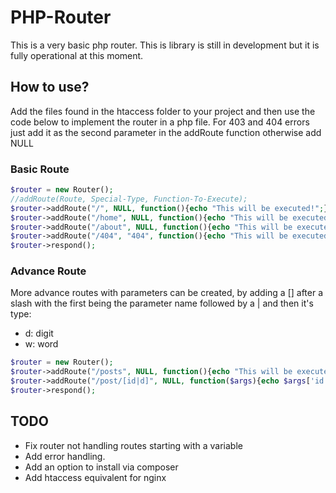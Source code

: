 # PHP-Router
This is a very basic php router.
This is library is still in development but it is fully operational at this moment.

## How to use?
Add the files found in the htaccess folder to your project and then use the code
below to implement the router in a php file.
For 403 and 404 errors just add it as the second parameter in the addRoute function otherwise
add NULL
### Basic Route
```php
$router = new Router();
//addRoute(Route, Special-Type, Function-To-Execute);
$router->addRoute("/", NULL, function(){echo "This will be executed!";});
$router->addRoute("/home", NULL, function(){echo "This will be executed!";});
$router->addRoute("/about", NULL, function(){echo "This will be executed!";});
$router->addRoute("/404", "404", function(){echo "This will be executed for 404!";});
$router->respond();
```
### Advance Route
More advance routes with parameters can be created, by adding a [] after a slash
with the first being the parameter name  followed by a | and then it's type:  
* d: digit
* w: word
```php
$router = new Router();
$router->addRoute("/posts", NULL, function(){echo "This will be executed!";});
$router->addRoute("/post/[id|d]", NULL, function($args){echo $args['id'];});
$router->respond();
```

## TODO
* Fix router not handling routes starting with a variable
* Add error handling.
* Add an option to install via composer
* Add htaccess equivalent for nginx

